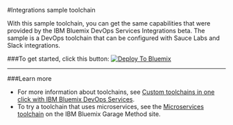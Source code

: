 #Integrations sample toolchain

With this sample toolchain, you can get the same capabilities that were provided by the IBM Bluemix DevOps Services Integrations beta. The sample is a DevOps toolchain that can be configured with Sauce Labs and Slack integrations. 

###To get started, click this button:
[![Deploy To Bluemix](https://console.ng.bluemix.net/devops/graphics/create_toolchain_button.png)](https://console.ng.bluemix.net/devops/setup/deploy/?repository=https%3A//github.com/jcayne-ibm/toolchain-demo.git)
 
---
###Learn more

* For more information about toolchains, see [Custom toolchains in one click with IBM Bluemix DevOps Services](https://developer.ibm.com/devops-services/2016/06/16/open-toolchain-with-ibm-bluemix-devops-services/).
* To try a toolchain that uses microservices, see the [Microservices toolchain](https://www.ibm.com/devops/method/toolchains/microservices_toolchain) on the IBM Bluemix Garage Method site.


